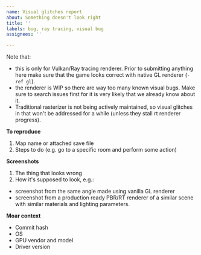 ```yaml
---
name: Visual glitches report
about: Something doesn't look right
title: ''
labels: bug, ray tracing, visual bug
assignees: ''

---
```


Note that:
- this is only for Vulkan/Ray tracing renderer. Prior to submitting anything here make sure that the game looks correct with native GL renderer (`-ref gl`).
- the renderer is WIP so there are way too many known visual bugs. Make sure to search issues first for it is very likely that we already know about it.
- Traditional rasterizer is not being actively maintained, so visual glitches in that won't be addressed for a while (unless they stall rt renderer progress).

**To reproduce**
1. Map name or attached save file
2. Steps to do (e.g. go to a specific room and perform some action)

**Screenshots**
1. The thing that looks wrong
2. How it's supposed to look, e.g.:
  - screenshot from the same angle made using vanilla GL renderer
  - screenshot from a production ready PBR/RT renderer of a similar scene with similar materials and lighting parameters.

**Moar context**
- Commit hash
- OS
- GPU vendor and model
- Driver version

